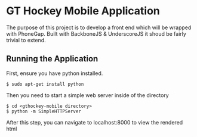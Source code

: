 # GT Hockey Mobile Application

The purpose of this project is to develop a front end which will be wrapped with PhoneGap.
Built with BackboneJS & UnderscoreJS it shoud be fairly trivial to extend. 

## Running the Application

First, ensure you have python installed.

	$ sudo apt-get install python

Then you need to start a simple web server inside of the directory

	$ cd <gthockey-mobile directory>
	$ python -m SimpleHTTPServer

After this step, you can navigate to localhost:8000 to view the rendered html